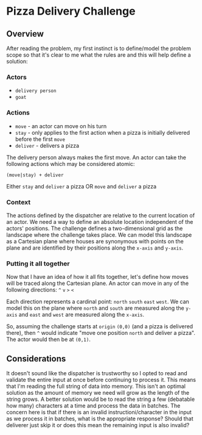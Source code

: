 # Pizza Delivery Challenge

## Overview

After reading the problem, my first instinct is to define/model the problem scope so
that it's clear to me what the rules are and this will help define a solution:

### Actors
 - `delivery person`
 - `goat`

### Actions
- `move` - an actor can move on his turn
- `stay` - only applies to the first action when a pizza is initially delivered before the first `move`
- `deliver` - delivers a pizza

The delivery person always makes the first move. An actor can take the following actions which may be considered atomic:
```
(move|stay) + deliver
```
Either `stay` and `deliver` a pizza OR `move` and `deliver` a pizza

### Context

The actions defined by the dispatcher are relative to the current location of an actor. We need a way to define an absolute location independent of the actors' positions. The challenge defines a two-dimensional grid as the landscape where the challenge takes place. We can model this landscape as a Cartesian plane where houses are synonymous with points on the plane and are identified by their positions along the `x-axis` and `y-axis`.

### Putting it all together

Now that I have an idea of how it all fits together, let's define how moves will be traced along the Cartesian plane. An actor can move in any of the following directions: `^` `v` `>` `<`

Each direction represents a cardinal point: `north` `south` `east` `west`. We can model this on the plane where `north` and `south` are measured along the `y-axis` and `east` and `west` are measured along the `x-axis`.

So, assuming the challenge starts at `origin` `(0,0)` (and a pizza is delivered there), then `^` would indicate "move one position `north` and deliver a pizza". The actor would then be at `(0,1)`.

## Considerations

It doesn't sound like the dispatcher is trustworthy so I opted to read and validate the entire input at once before continuing to process it. This means that I'm reading the full string of data into memory. This isn't an optimal solution as the amount of memory we need will grow as the length of the string grows. A better solution would be to read the string a few (debatable how many) characters at a time and process the data in batches. The concern here is that if there is an invalid instructioni/character in the input as we process it in batches, what is the appropriate response? Should that deliverer just skip it or does this mean the remaining input is also invalid?
